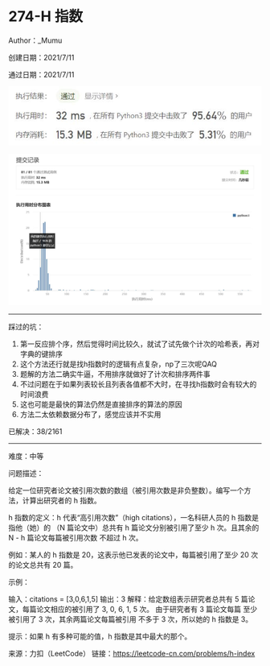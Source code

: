 # 274-H 指数

Author：_Mumu

创建日期：2021/7/11

通过日期：2021/7/11

![](./通过截图2.jpg)

![](./通过截图1.jpg)

*****

踩过的坑：

1. 第一反应排个序，然后觉得时间比较久，就试了试先做个计次的哈希表，再对字典的键排序
2. 这个方法还行就是找h指数时的逻辑有点复杂，np了三次呢QAQ
3. 题解的方法二确实牛逼，不用排序就做好了计次和排序两件事
4. 不过问题在于如果列表较长且列表各值都不大时，在寻找h指数时会有较大的时间浪费
5. 这也可能是最快的算法仍然是直接排序的算法的原因
6. 方法二太依赖数据分布了，感觉应该并不实用

已解决：38/2161

*****

难度：中等

问题描述：

给定一位研究者论文被引用次数的数组（被引用次数是非负整数）。编写一个方法，计算出研究者的 h 指数。

h 指数的定义：h 代表“高引用次数”（high citations），一名科研人员的 h 指数是指他（她）的 （N 篇论文中）总共有 h 篇论文分别被引用了至少 h 次。且其余的 N - h 篇论文每篇被引用次数 不超过 h 次。

例如：某人的 h 指数是 20，这表示他已发表的论文中，每篇被引用了至少 20 次的论文总共有 20 篇。

 

示例：

输入：citations = [3,0,6,1,5]
输出：3 
解释：给定数组表示研究者总共有 5 篇论文，每篇论文相应的被引用了 3, 0, 6, 1, 5 次。
     由于研究者有 3 篇论文每篇 至少 被引用了 3 次，其余两篇论文每篇被引用 不多于 3 次，所以她的 h 指数是 3。


提示：如果 h 有多种可能的值，h 指数是其中最大的那个。

来源：力扣（LeetCode）
链接：https://leetcode-cn.com/problems/h-index